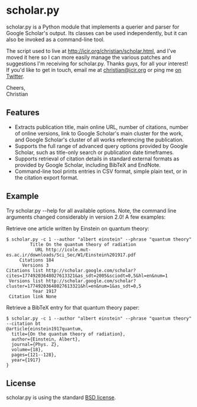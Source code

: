scholar.py
==========

scholar.py is a Python module that implements a querier and parser for Google Scholar's output. Its classes can be used independently, but it can also be invoked as a command-line tool.

The script used to live at http://icir.org/christian/scholar.html, and I've moved it here so I can more easily manage the various patches and suggestions I'm receiving for scholar.py. Thanks guys, for all your interest! If you'd like to get in touch, email me at christian@icir.org or ping me [on Twitter](http://twitter.com/ckreibich).

Cheers,<br>
Christian

Features
--------

* Extracts publication title, main online URL, number of citations, number of online versions, link to Google Scholar's main cluster for the work, and Google Scholar's cluster of all works referencing the publication.
* Supports the full range of advanced query options provided by Google Scholar, such as title-only search or publication date timeframes.
* Supports retrieval of citation details in standard external formats as provided by Google Scholar, including BibTeX and EndNote.
* Command-line tool prints entries in CSV format, simple plain text, or in the citation export format.

Example
-------

Try scholar.py --help for all available options. Note, the command line arguments changed considerably in version 2.0! A few examples:

Retrieve one article written by Einstein on quantum theory:

    $ scholar.py -c 1 --author "albert einstein" --phrase "quantum theory"
             Title On the quantum theory of radiation
               URL http://icole.mut-es.ac.ir/downloads/Sci_Sec/W1/Einstein%201917.pdf
         Citations 184
          Versions 3
    Citations list http://scholar.google.com/scholar?cites=17749203648027613321&as_sdt=2005&sciodt=0,5&hl=en&num=1
     Versions list http://scholar.google.com/scholar?cluster=17749203648027613321&hl=en&num=1&as_sdt=0,5
              Year 1917
     Citation link None

Retrieve a BibTeX entry for that quantum theory paper:

    $ scholar.py -c 1 --author "albert einstein" --phrase "quantum theory" --citation bt
    @article{einstein1917quantum,
      title={On the quantum theory of radiation},
      author={Einstein, Albert},
      journal={Phys. Z},
      volume={18},
      pages={121--128},
      year={1917}
    }


License
-------

scholar.py is using the standard [BSD license](http://opensource.org/licenses/BSD-2-Clause).
